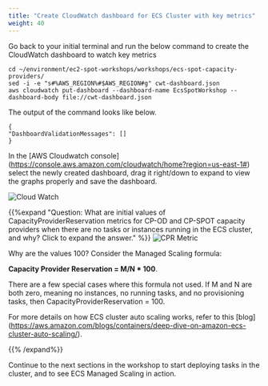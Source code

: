 ```yaml
---
title: "Create CloudWatch dashboard for ECS Cluster with key metrics"
weight: 40
---
```


Go back to your initial terminal and run the below command to create the CloudWatch dashboard to watch key metrics

```
cd ~/environment/ec2-spot-workshops/workshops/ecs-spot-capacity-providers/
sed -i -e "s#%AWS_REGION%#$AWS_REGION#g" cwt-dashboard.json
aws cloudwatch put-dashboard --dashboard-name EcsSpotWorkshop --dashboard-body file://cwt-dashboard.json
```
The output of the command looks like below.

```plaintext
{
"DashboardValidationMessages": []
}
```

In the [AWS Cloudwatch console] (https://console.aws.amazon.com/cloudwatch/home?region=us-east-1#) select the newly created dashboard, drag it right/down to expand to view the graphs properly and save the dashboard.

![Cloud Watch](/images/ecs-spot-capacity-providers/cwt4.png)


{{%expand "Question: What are initial values of CapacityProviderReservation metrics for CP-OD and CP-SPOT capacity providers when there are no tasks or instances running in the ECS cluster, and why? Click to expand the answer." %}}
![CPR Metric](/images/ecs-spot-capacity-providers/CP3.png)

Why are the values 100? Consider the Managed Scaling formula: 

**Capacity Provider Reservation = M/N * 100**. 

There are a few special cases where this formula not used. If M and N are both zero, meaning no instances, no running tasks, and no provisioning tasks, then CapacityProviderReservation = 100.  

For more details on how ECS cluster auto scaling works, refer to this [blog] (https://aws.amazon.com/blogs/containers/deep-dive-on-amazon-ecs-cluster-auto-scaling/).

{{% /expand%}}

Continue to the next sections in the workshop to start deploying tasks in the cluster, and to see ECS Managed Scaling in action.